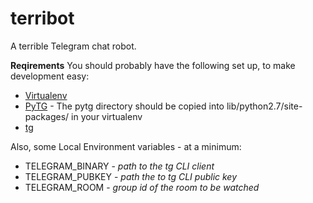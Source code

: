 terribot
========

A terrible Telegram chat robot.

**Reqirements**
You should probably have the following set up, to make development easy:
* [Virtualenv](http://docs.python-guide.org/en/latest/dev/virtualenvs/)
* [PyTG](https://github.com/efaisal/pytg) - The pytg directory should be copied into lib/python2.7/site-packages/ in your virtualenv
* [tg](https://github.com/efaisal/tg)


Also, some Local Environment variables - at a minimum:
* TELEGRAM_BINARY - *path to the tg CLI client*
* TELEGRAM_PUBKEY - *path the to tg CLI public key*
* TELEGRAM_ROOM - *group id of the room to be watched*
